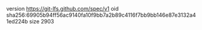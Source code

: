 version https://git-lfs.github.com/spec/v1
oid sha256:69905b94ff56ac9140fa10f9bb7a2b89c4116f7bb9bb146e87e3132a41ed224b
size 2903
